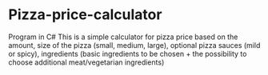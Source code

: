 # Pizza-price-calculator
Program in C#
This is a simple calculator for pizza price based on the amount, size of the pizza (small, medium, large), optional pizza sauces (mild or spicy), ingredients (basic ingredients to be chosen + the possibility to choose additional meat/vegetarian ingredients)
